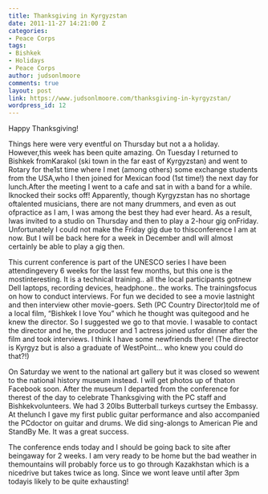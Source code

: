 ```yaml
---
title: Thanksgiving in Kyrgyzstan
date: 2011-11-27 14:21:00 Z
categories:
- Peace Corps
tags:
- Bishkek
- Holidays
- Peace Corps
author: judsonlmoore
comments: true
layout: post
link: https://www.judsonlmoore.com/thanksgiving-in-kyrgyzstan/
wordpress_id: 12
---
```


Happy Thanksgiving!

Things here were very eventful on Thursday but not a a holiday. However,this week has been quite amazing. On Tuesday I returned to Bishkek fromKarakol (ski town in the far east of Kyrgyzstan) and went to Rotary for the1st time where I met (among others) some exchange students from the USA,who I then joined for Mexican food (1st time!) the next day for lunch.After the meeting I went to a cafe and sat in with a band for a while. Iknocked their socks off! Apparently, though Kyrgyzstan has no shortage oftalented musicians, there are not many drummers, and even as out ofpractice as I am, I was among the best they had ever heard. As a result, Iwas invited to a studio on Thursday and then to play a 2-hour gig onFriday. Unfortunately I could not make the Friday gig due to thisconference I am at now. But I will be back here for a week in December andI will almost certainly be able to play a gig then.

This current conference is part of the UNESCO series I have been attendingevery 6 weeks for the lasst few months, but this one is the mostinteresting. It is a technical training.. all the local participants gotnew Dell laptops, recording devices, headphone.. the works. The trainingsfocus on how to conduct interviews. For fun we decided to see a movie lastnight and then interview other movie-goers. Seth (PC Country Director)told me of a local film, “Bishkek I love You” which he thought was quitegood and he knew the director. So I suggested we go to that movie. I wasable to contact the director and he, the producer and 1 actress joined usfor dinner after the film and took interviews. I think I have some newfriends there! (The director is Kyrgyz but is also a graduate of WestPoint… who knew you could do that?!)

On Saturday we went to the national art gallery but it was closed so wewent to the national history museum instead. I will get photos up of thaton Facebook soon. After the museum I departed from the conference for therest of the day to celebrate Thanksgiving with the PC staff and Bishkekvolunteers. We had 3 20lbs Butterball turkeys curtsey the Embassy. At thelunch I gave my first public guitar performance and also accompanied the PCdoctor on guitar and drums. We did sing-alongs to American Pie and StandBy Me. It was a great success.

The conference ends today and I should be going back to site after beingaway for 2 weeks. I am very ready to be home but the bad weather in themountains will probably force us to go through Kazakhstan which is a nicedrive but takes twice as long. Since we wont leave until after 3pm todayis likely to be quite exhausting!
